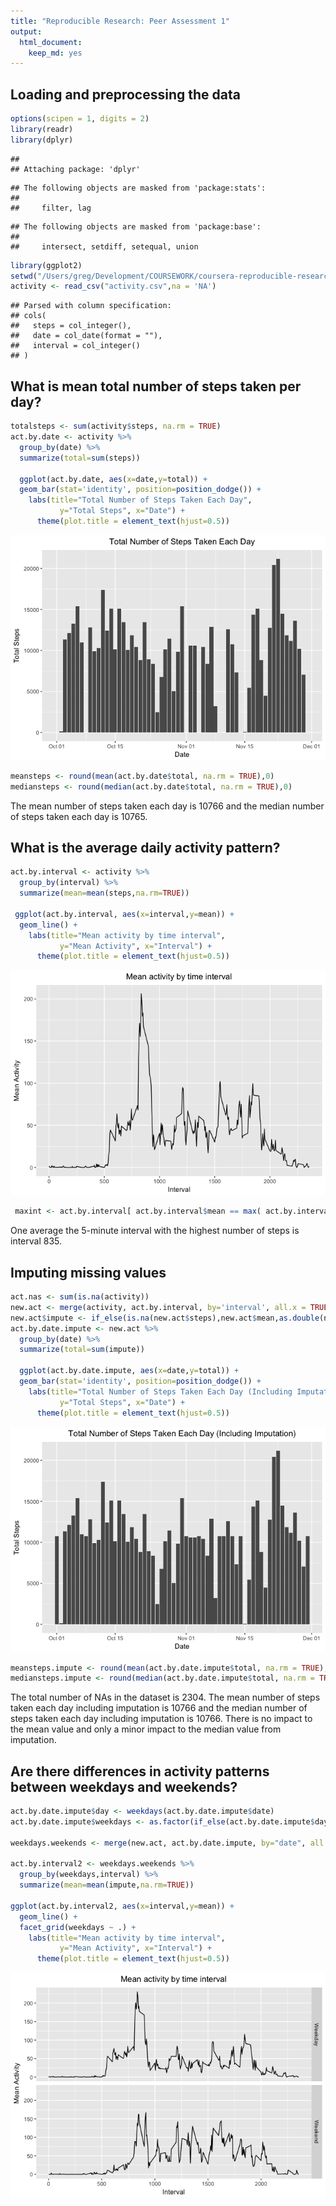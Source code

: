 ```yaml
---
title: "Reproducible Research: Peer Assessment 1"
output: 
  html_document:
    keep_md: yes
---
```



## Loading and preprocessing the data

```r
options(scipen = 1, digits = 2)
library(readr)
library(dplyr)
```

```
## 
## Attaching package: 'dplyr'
```

```
## The following objects are masked from 'package:stats':
## 
##     filter, lag
```

```
## The following objects are masked from 'package:base':
## 
##     intersect, setdiff, setequal, union
```

```r
library(ggplot2)
setwd("/Users/greg/Development/COURSEWORK/coursera-reproducible-research/week2/RepData_PeerAssessment1")
activity <- read_csv("activity.csv",na = 'NA')
```

```
## Parsed with column specification:
## cols(
##   steps = col_integer(),
##   date = col_date(format = ""),
##   interval = col_integer()
## )
```


## What is mean total number of steps taken per day?


```r
totalsteps <- sum(activity$steps, na.rm = TRUE) 
act.by.date <- activity %>%
  group_by(date) %>%
  summarize(total=sum(steps)) 
  
  ggplot(act.by.date, aes(x=date,y=total)) +
  geom_bar(stat='identity', position=position_dodge()) +
    labs(title="Total Number of Steps Taken Each Day", 
           y="Total Steps", x="Date") +
      theme(plot.title = element_text(hjust=0.5))
```

![](PA1_template_files/figure-html/meantotal-1.png)<!-- -->

```r
meansteps <- round(mean(act.by.date$total, na.rm = TRUE),0)
mediansteps <- round(median(act.by.date$total, na.rm = TRUE),0)
```

The mean number of steps taken each day is 10766 and the median number of steps taken each day is 10765. 

## What is the average daily activity pattern?

```r
act.by.interval <- activity %>%
  group_by(interval) %>%
  summarize(mean=mean(steps,na.rm=TRUE))

 ggplot(act.by.interval, aes(x=interval,y=mean)) +
  geom_line() +
    labs(title="Mean activity by time interval", 
           y="Mean Activity", x="Interval") +
      theme(plot.title = element_text(hjust=0.5))
```

![](PA1_template_files/figure-html/meanperday-1.png)<!-- -->

```r
 maxint <- act.by.interval[ act.by.interval$mean == max( act.by.interval$mean ) , 1]
```
One average the 5-minute interval with the highest number of steps is interval 835. 

## Imputing missing values


```r
act.nas <- sum(is.na(activity))
new.act <- merge(activity, act.by.interval, by='interval', all.x = TRUE )
new.act$impute <- if_else(is.na(new.act$steps),new.act$mean,as.double(new.act$steps))
act.by.date.impute <- new.act %>%
  group_by(date) %>%
  summarize(total=sum(impute)) 

  ggplot(act.by.date.impute, aes(x=date,y=total)) +
  geom_bar(stat='identity', position=position_dodge()) +
    labs(title="Total Number of Steps Taken Each Day (Including Imputation)", 
           y="Total Steps", x="Date") +
      theme(plot.title = element_text(hjust=0.5))
```

![](PA1_template_files/figure-html/nas-1.png)<!-- -->

```r
meansteps.impute <- round(mean(act.by.date.impute$total, na.rm = TRUE),0) 
mediansteps.impute <- round(median(act.by.date.impute$total, na.rm = TRUE),0) 
```

The total number of NAs in the dataset is 2304. The mean number of steps taken each day including imputation is 10766 and the median number of steps taken each day including imputation is 10766. There is no impact to the mean value and only a minor impact to the median value from imputation. 

## Are there differences in activity patterns between weekdays and weekends?


```r
act.by.date.impute$day <- weekdays(act.by.date.impute$date)
act.by.date.impute$weekdays <- as.factor(if_else(act.by.date.impute$day %in% c("Saturday","Sunday"),"Weekend","Weekday"))

weekdays.weekends <- merge(new.act, act.by.date.impute, by="date", all.x = TRUE)

act.by.interval2 <- weekdays.weekends %>%
  group_by(weekdays,interval) %>%
  summarize(mean=mean(impute,na.rm=TRUE))

ggplot(act.by.interval2, aes(x=interval,y=mean)) +
  geom_line() +
  facet_grid(weekdays ~ .) +
    labs(title="Mean activity by time interval", 
           y="Mean Activity", x="Interval") +
      theme(plot.title = element_text(hjust=0.5))
```

![](PA1_template_files/figure-html/weekdays-1.png)<!-- -->
